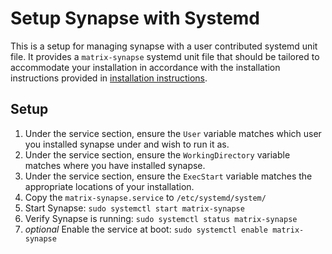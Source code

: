 # Setup Synapse with Systemd
This is a setup for managing synapse with a user contributed systemd unit 
file. It provides a `matrix-synapse` systemd unit file that should be tailored 
to accommodate your installation in accordance with the installation 
instructions provided in [installation instructions](../../INSTALL.md).

## Setup
1. Under the service section, ensure the `User` variable matches which user
you installed synapse under and wish to run it as. 
2. Under the service section, ensure the `WorkingDirectory` variable matches
where you have installed synapse.
3. Under the service section, ensure the `ExecStart` variable matches the
appropriate locations of your installation.
4. Copy the `matrix-synapse.service` to `/etc/systemd/system/`
5. Start Synapse: `sudo systemctl start matrix-synapse`
6. Verify Synapse is running: `sudo systemctl status matrix-synapse`
7. *optional* Enable the service at boot: `sudo systemctl enable matrix-synapse`
